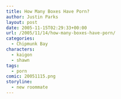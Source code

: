 ```yaml
---
title: How Many Boxes Have Porn?
author: Justin Parks
layout: post
date: 2005-11-15T02:29:33+00:00
url: /2005/11/14/how-many-boxes-have-porn/
categories:
  - Chipmunk Bay
characters:
  - kaigon
  - shawn
tags:
  - porn
comic: 20051115.png
storyline:
  - new roommate  
---
```

